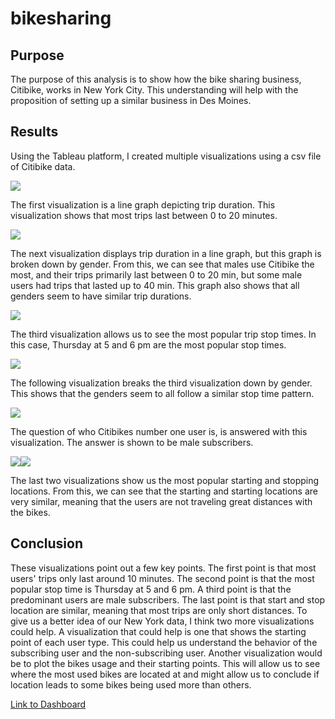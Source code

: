 # bikesharing

## Purpose 

The purpose of this analysis is to show how the bike sharing business, Citibike, works in New York City. This understanding will help with the proposition of setting up a similar business in Des Moines.  
  
## Results 
  
Using the Tableau platform, I created multiple visualizations using a csv file of Citibike data.  

![](https://github.com/TannerOrmanoski/bikesharing/blob/main/Screen%20Shot%202022-06-08%20at%204.26.48%20PM.png)

The first visualization is a line graph depicting trip duration. This visualization shows that most trips last between 0 to 20 minutes.  

![](https://github.com/TannerOrmanoski/bikesharing/blob/main/Screen%20Shot%202022-06-08%20at%204.27.07%20PM.png)

The next visualization displays trip duration in a line graph, but this graph is broken down by gender. From this, we can see that males use Citibike the most, and their trips primarily last between 0 to 20 min, but some male users had trips that lasted up to 40 min. This graph also shows that all genders seem to have similar trip durations. 
  
![](https://github.com/TannerOrmanoski/bikesharing/blob/main/Screen%20Shot%202022-06-08%20at%204.27.28%20PM.png)  
  
The third visualization allows us to see the most popular trip stop times. In this case, Thursday at 5 and 6 pm are the most popular stop times. 
  
![](https://github.com/TannerOrmanoski/bikesharing/blob/main/Screen%20Shot%202022-06-08%20at%204.27.52%20PM.png)
  
The following visualization breaks the third visualization down by gender. This shows that the genders seem to all follow a similar stop time pattern. 
  
![](https://github.com/TannerOrmanoski/bikesharing/blob/main/Screen%20Shot%202022-06-08%20at%204.28.06%20PM.png)  
  
The question of who Citibikes number one user is, is answered with this visualization. The answer is shown to be male subscribers.  
  
![](https://github.com/TannerOrmanoski/bikesharing/blob/main/Screen%20Shot%202022-06-08%20at%204.28.28%20PM.png)![](https://github.com/TannerOrmanoski/bikesharing/blob/main/Screen%20Shot%202022-06-08%20at%204.28.44%20PM.png)
  
The last two visualizations show us the most popular starting and stopping locations. From this, we can see that the starting and starting locations are very similar, meaning that the users are not traveling great distances with the bikes. 

## Conclusion

These visualizations point out a few key points. The first point is that most users' trips only last around 10 minutes. The second point is that the most popular stop time is Thursday at 5 and 6 pm. A third point is that the predominant users are male subscribers. The last point is that start and stop location are similar, meaning that most trips are only short distances. To give us a better idea of our New York data, I think two more visualizations could help. A visualization that could help is one that shows the starting point of each user type. This could help us understand the behavior of the subscribing user and the non-subscribing user. Another visualization would be to plot the bikes usage and their starting points. This will allow us to see where the most used bikes are located at and might allow us to conclude if location leads to some bikes being used more than others. 

[Link to Dashboard](https://public.tableau.com/app/profile/tanner.ormanoski/viz/citibikechallenge_16544824247260/NYCStory?publish=yes)
